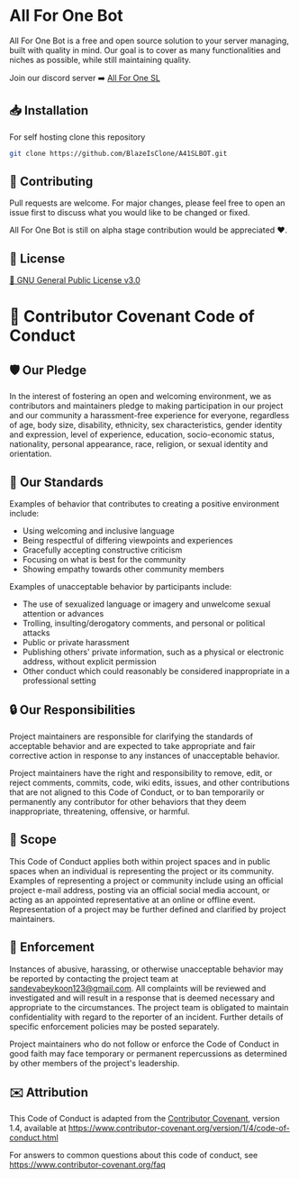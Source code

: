 # **All For One Bot**

All For One Bot is a free and open source solution to your server managing, built with quality in mind. Our goal is to cover as many functionalities and niches as possible, while still maintaining quality.

Join our discord server ➡️ [All For One SL](https://discord.gg/UstfHPG)

## 📥 Installation

For self hosting clone this repository

```bash
git clone https://github.com/BlazeIsClone/A41SLBOT.git
```

## 👏 Contributing

Pull requests are welcome. For major changes, please feel free to open an issue first to discuss what you would like to be changed or fixed.

All For One Bot is still on alpha stage contribution would be appreciated ❤️.

## 📜 License

[📄 GNU General Public License v3.0](https://github.com/BlazeIsClone/A41SLBOT/blob/master/LICENSE.txt)

# 📒 Contributor Covenant Code of Conduct

## 🛡️ Our Pledge

In the interest of fostering an open and welcoming environment, we as
contributors and maintainers pledge to making participation in our project and
our community a harassment-free experience for everyone, regardless of age, body
size, disability, ethnicity, sex characteristics, gender identity and expression,
level of experience, education, socio-economic status, nationality, personal
appearance, race, religion, or sexual identity and orientation.

## 💎 Our Standards

Examples of behavior that contributes to creating a positive environment
include:

* Using welcoming and inclusive language
* Being respectful of differing viewpoints and experiences
* Gracefully accepting constructive criticism
* Focusing on what is best for the community
* Showing empathy towards other community members

Examples of unacceptable behavior by participants include:

* The use of sexualized language or imagery and unwelcome sexual attention or
 advances
* Trolling, insulting/derogatory comments, and personal or political attacks
* Public or private harassment
* Publishing others' private information, such as a physical or electronic
 address, without explicit permission
* Other conduct which could reasonably be considered inappropriate in a
 professional setting

## 🔒 Our Responsibilities

Project maintainers are responsible for clarifying the standards of acceptable
behavior and are expected to take appropriate and fair corrective action in
response to any instances of unacceptable behavior.

Project maintainers have the right and responsibility to remove, edit, or
reject comments, commits, code, wiki edits, issues, and other contributions
that are not aligned to this Code of Conduct, or to ban temporarily or
permanently any contributor for other behaviors that they deem inappropriate,
threatening, offensive, or harmful.

## 🔎 Scope

This Code of Conduct applies both within project spaces and in public spaces
when an individual is representing the project or its community. Examples of
representing a project or community include using an official project e-mail
address, posting via an official social media account, or acting as an appointed
representative at an online or offline event. Representation of a project may be
further defined and clarified by project maintainers.

## 📮 Enforcement

Instances of abusive, harassing, or otherwise unacceptable behavior may be
reported by contacting the project team at sandevabeykoon123@gmail.com. All
complaints will be reviewed and investigated and will result in a response that
is deemed necessary and appropriate to the circumstances. The project team is
obligated to maintain confidentiality with regard to the reporter of an incident.
Further details of specific enforcement policies may be posted separately.

Project maintainers who do not follow or enforce the Code of Conduct in good
faith may face temporary or permanent repercussions as determined by other
members of the project's leadership.

## ✉️ Attribution

This Code of Conduct is adapted from the [Contributor Covenant][homepage], version 1.4,
available at https://www.contributor-covenant.org/version/1/4/code-of-conduct.html

[homepage]: https://www.contributor-covenant.org

For answers to common questions about this code of conduct, see
https://www.contributor-covenant.org/faq
